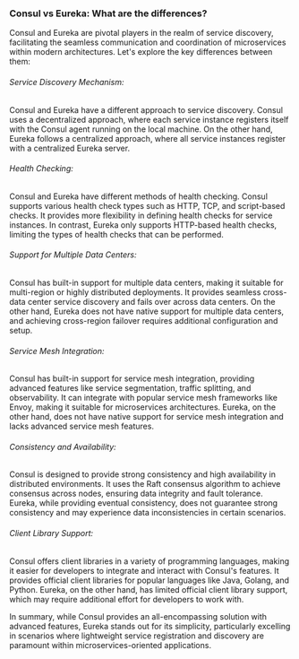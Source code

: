### Consul vs Eureka: What are the differences?

Consul and Eureka are pivotal players in the realm of service discovery,
facilitating the seamless communication and coordination of
microservices within modern architectures. Let\'s explore the key
differences between them:

###### Service Discovery Mechanism:
Consul and Eureka have a different approach
to service discovery. Consul uses a decentralized approach, where each
service instance registers itself with the Consul agent running on the
local machine. On the other hand, Eureka follows a centralized approach,
where all service instances register with a centralized Eureka server.

###### Health Checking:
Consul and Eureka have different methods of health
checking. Consul supports various health check types such as HTTP, TCP,
and script-based checks. It provides more flexibility in defining health
checks for service instances. In contrast, Eureka only supports
HTTP-based health checks, limiting the types of health checks that can
be performed.

###### Support for Multiple Data Centers: 
Consul has built-in support for
multiple data centers, making it suitable for multi-region or highly
distributed deployments. It provides seamless cross-data center service
discovery and fails over across data centers. On the other hand, Eureka
does not have native support for multiple data centers, and achieving
cross-region failover requires additional configuration and setup.

###### Service Mesh Integration:
Consul has built-in support for service mesh
integration, providing advanced features like service segmentation,
traffic splitting, and observability. It can integrate with popular
service mesh frameworks like Envoy, making it suitable for microservices
architectures. Eureka, on the other hand, does not have native support
for service mesh integration and lacks advanced service mesh features.

###### Consistency and Availability: 
Consul is designed to provide strong
consistency and high availability in distributed environments. It uses
the Raft consensus algorithm to achieve consensus across nodes, ensuring
data integrity and fault tolerance. Eureka, while providing eventual
consistency, does not guarantee strong consistency and may experience
data inconsistencies in certain scenarios.

###### Client Library Support: 
Consul offers client libraries in a variety of
programming languages, making it easier for developers to integrate and
interact with Consul\'s features. It provides official client libraries
for popular languages like Java, Golang, and Python. Eureka, on the
other hand, has limited official client library support, which may
require additional effort for developers to work with.

In summary, while Consul provides an all-encompassing solution with
advanced features, Eureka stands out for its simplicity, particularly
excelling in scenarios where lightweight service registration and
discovery are paramount within microservices-oriented applications.
